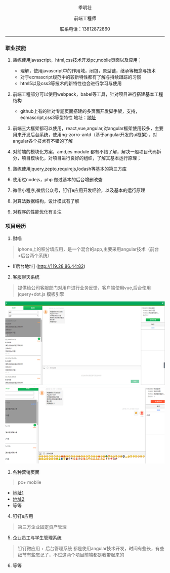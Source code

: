 

<center>
   <p>季明壮</p>
   <p>前端工程师</p>
   <p>联系电话：13812872860</p>
</center>

<hr />


### 职业技能

1. 熟练使用javascript，html,css技术开发pc,moblie页面以及应用；
    - 理解，使用javascript中的作用域，闭包，原型链，继承等概念与技术
    - 对于ecmascript规范中的较新特性都有了解与持续跟踪的习惯
    - html5以及css3等技术的新特性也会进行学习与使用

2. 前端工程部分可以使用webpack，babel等工具，针对项目进行搭建基本工程结构
    - github上有的针对专题页面搭建的多页面开发脚手架，支持，ecmascript,css3等型特性
    地址：[地址](https://github.com/dqrjmz/webpack1)

3. 前端三大框架都可以使用，react,vue,angular,对angular框架使用较多，主要用来开发后台系统，使用ng-zorro-antd（基于angular开发的ui框架），对angular各个技术有不错的了解

4. 对前端的模块化方案，amd,es module 都有不错了解，解决一般项目代码拆分，项目模块化，对项目进行良好的组织，了解其基本运行原理；

5. 熟练使用jquery,zepto,requirejs,lodash等基本的第三方库

6. 使用过nodejs，php 做过基本的后台增删改查

7. 微信小程序,微信公众号，钉钉e应用开发经验，以及基本的运行原理

8. 对算法数据结构，设计模式有了解

9. 对程序的性能优化有关注



### 项目经历

1. 财喵
 > iphone上的积分墙应用，是一个混合的app,主要采用angular技术（前台+后台两个系统）
 - ![后台地址] (http://119.28.86.44:82)

2. 客服聊天系统
 > 提供给公司客服部门对用户进行业务反馈，客户端使用vue,后台使用jquery+dot.js 模板引擎
 
 ![Alt text](./1.png)
 ![Alt text](./2.png)

3. 各种营销页面
 > pc+ moblie
 - [地址1](https://login.ss.gamemorefun.net/)
 - [地址2](https://luna.gamemorefun.net/)
 - 等等

4. 钉钉e应用
 > 第三方企业固定资产管理


5. 企业员工与学生管理系统
> 钉钉微应用 + 后台管理系统 都是使用angular技术开发，时间有些长，有些细节有些忘记了，不过这两个项目前端都是我带起来的


6. 等等

